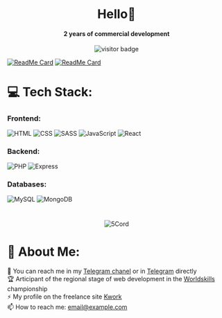 <h1 align="center">Hello👋</h1>
<h4 align="center">2 years of commercial development</h4>

<div align="center">
  <img src="https://visitor-badge.laobi.icu/badge?page_id=5Cord.5Cord" alt="visitor badge"/>
</div>

[![ReadMe Card](https://github-readme-stats.vercel.app/api/pin/?username=madushadhanushka&repo=differ)](https://github.com/madushadhanushka/differ)
[![ReadMe Card](https://github-readme-stats.vercel.app/api/pin/?username=madushadhanushka&repo=simple-sqlite)](https://github.com/madushadhanushka/simple-sqlite)


# 💻 Tech Stack:

<h3> Frontend: </h3>

![HTML](https://img.shields.io/badge/html5-%23E34F26.svg?style=for-the-badge&logo=html5&logoColor=white) 
![CSS](https://img.shields.io/badge/css3-%231572B6.svg?style=for-the-badge&logo=css3&logoColor=white)
![SASS](https://img.shields.io/badge/sass-%23CC6699.svg?style=for-the-badge&logo=sass&logoColor=white) 
![JavaScript](https://img.shields.io/badge/javascript-%23F7DF1E.svg?style=for-the-badge&logo=javascript&logoColor=black)
![React](https://img.shields.io/badge/react-%2361DAFB.svg?style=for-the-badge&logo=react&logoColor=black)

<h3> Backend: </h3>

![PHP](https://img.shields.io/badge/php-%23777BB4.svg?style=for-the-badge&logo=php&logoColor=white)
![Express](https://img.shields.io/badge/express-%23404d59.svg?style=for-the-badge&logo=express&logoColor=white)

<h3> Databases: </h3>

![MySQL](https://img.shields.io/badge/mysql-%234479A1.svg?style=for-the-badge&logo=mysql&logoColor=white)
![MongoDB](https://img.shields.io/badge/mongodb-%234ea94b.svg?style=for-the-badge&logo=mongodb&logoColor=white)

#
<div align="center">
  <img src="https://github-readme-stats.vercel.app/api/top-langs?username=5Cord&show_icons=true&locale=en&layout=compact&theme=chartreuse-dark" alt="5Cord" />
</div>
<h1>🧑 About Me: </h1>

💬 You can reach me in my [Telegram chanel](https://t.me/vaydmitry) or in [Telegram](https://t.me/vaydmitry)  directly<br>
🏆 Articipant of the regional stage of web development in the [Worldskills](https://worldskills.ru/) championship<br>
⚡ My profile on the freelance site [Kwork](https://kwork.ru/user/5cord)<br>
📫 How to reach me: [email@example.com](mailto:dmiv.working@gmail.com)

